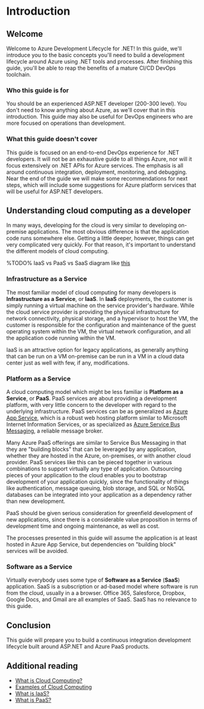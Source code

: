 # Introduction

## Welcome

Welcome to Azure Development Lifecycle for .NET! In this guide, we'll introduce you to the basic concepts you'll need to build a development lifecycle around Azure using .NET tools and processes. After finishing this guide, you'll be able to reap the benefits of a mature CI/CD DevOps toolchain.

### Who this guide is for

You should be an experienced ASP.NET developer (200-300 level). You don't need to know anything about Azure, as we'll cover that in this introduction. This guide may also be useful for DevOps engineers who are more focused on operations than development.

### What this guide doesn't cover

This guide is focused on an end-to-end DevOps experience for .NET developers. It will not be an exhaustive guide to all things Azure, nor will it focus extensively on .NET APIs for Azure services. The emphasis is all around continuous integration, deployment, monitoring, and debugging. Near the end of the guide we will make some recommendations for next steps, which will include some suggestions for Azure platform services that will be useful for ASP.NET developers.

## Understanding cloud computing as a developer

In many ways, developing for the cloud is very similar to developing on-premise applications. The most obvious difference is that the application code runs somewhere else. Getting a little deeper, however, things can get very complicated very quickly. For that reason, it's important to understand the different models of cloud computing.

%TODO% IaaS vs PaaS vs SaaS diagram like [this](https://stack247.files.wordpress.com/2015/05/azure-on-premises-vs-iaas-vs-paas-vs-saas.png)

### Infrastructure as a Service

The most familiar model of cloud computing for many developers is **Infrastructure as a Service**, or **IaaS**. In **IaaS** deployments, the customer is simply running a virtual machine on the service provider's hardware. While the cloud service provider is providing the physical infrastructure for network connectivity, physical storage, and a hypervisor to host the VM, the customer is responsible for the configuration and maintenance of the guest operating system within the VM, the virtual network configuration, and all the application code running within the VM.

IaaS is an attractive option for legacy applications, as generally anything that can be run on a VM on-premise can be run in a VM in a cloud data center just as well with few, if any, modifications.

### Platform as a Service

A cloud computing model which might be less familiar is **Platform as a Service**, or **PaaS**. PaaS services are about providing a development platform, with very little concern to the developer with regard to the underlying infrastructure. PaaS services can be as generalized as [Azure App Service](https://docs.microsoft.com/azure/app-service/), which is a robust web hosting platform similar to Microsoft Internet Information Services, or as specialized as [Azure Service Bus Messaging](https://docs.microsoft.com/azure/service-bus-messaging/), a reliable message broker. 

Many Azure PaaS offerings are similar to Service Bus Messaging in that they are "building blocks" that can be leveraged by any application, whether they are hosted in the Azure, on-premises, or with another cloud provider.  PaaS services like this can be pieced together in various combinations to support virtually any type of application.  Outsourcing pieces of your application to the cloud enables you to bootstrap development of your application quickly, since the functionality of things like authentication, message queuing, blob storage, and SQL or NoSQL databases can be integrated into your application as a dependency rather than new development. 

PaaS should be given serious consideration for greenfield development of new applications, since there is a considerable value proposition in terms of development time and ongoing maintenance, as well as cost.

The processes presented in this guide will assume the application is at least hosted in Azure App Service, but dependencies on "building block" services will be avoided.

### Software as a Service

Virtually everybody uses some type of **Software as a Service** (**SaaS**) application. SaaS is a subscription or ad-based model where software is run from the cloud, usually in a a browser. Office 365, Salesforce, Dropbox, Google Docs, and Gmail are all examples of SaaS. SaaS has no relevance to this guide.

## Conclusion

This guide will prepare you to build a continuous integration development lifecycle built around ASP.NET and Azure PaaS products.

## Additional reading

* [What is Cloud Computing?](https://azure.microsoft.com/overview/what-is-cloud-computing/)
* [Examples of Cloud Computing](https://azure.microsoft.com/overview/examples-of-cloud-computing/)
* [What is IaaS?](https://azure.microsoft.com/overview/what-is-iaas/)
* [What is PaaS?](https://azure.microsoft.com/overview/what-is-paas/)